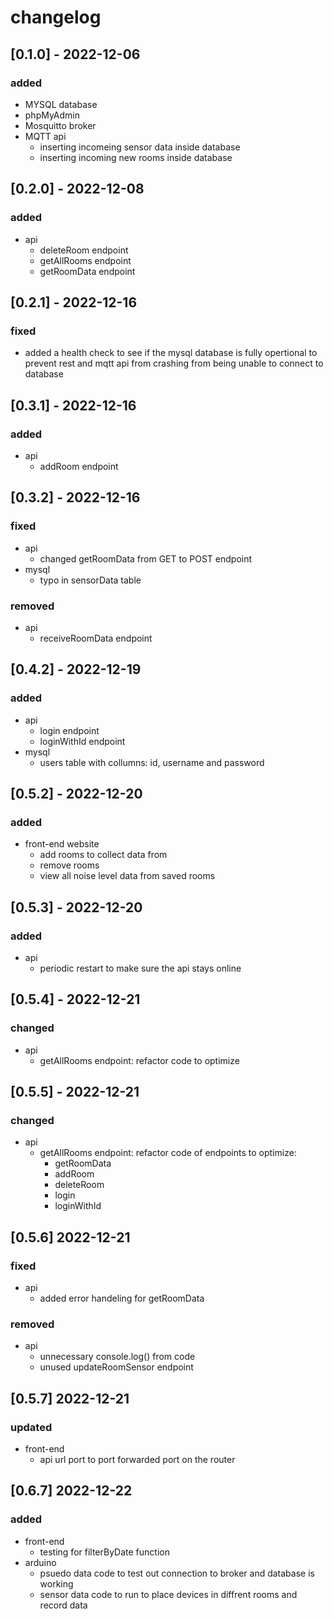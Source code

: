 # changelog 

## [0.1.0] - 2022-12-06 

### added
 - MYSQL database
 - phpMyAdmin 
 - Mosquitto broker
 - MQTT api
   - inserting incomeing sensor data inside database
   - inserting incoming new rooms inside database

## [0.2.0] - 2022-12-08

### added
  - api
    - deleteRoom endpoint
    - getAllRooms endpoint
    - getRoomData endpoint

## [0.2.1] - 2022-12-16

### fixed

  - added a health check to see if the mysql database is fully opertional to prevent rest and mqtt api from crashing from being unable to       connect to database

## [0.3.1] - 2022-12-16

### added
  - api
    - addRoom endpoint

## [0.3.2] - 2022-12-16

### fixed
  - api
    - changed getRoomData from GET to POST endpoint
  - mysql
    - typo in sensorData table

### removed
  - api
    - receiveRoomData endpoint

## [0.4.2] - 2022-12-19

### added
  - api
    - login endpoint
    - loginWithId endpoint
  - mysql
    - users table with collumns: id, username and password

## [0.5.2] - 2022-12-20

### added
  - front-end website
    - add rooms to collect data from
    - remove rooms
    - view all noise level data from saved rooms

## [0.5.3] - 2022-12-20

### added
  - api
    - periodic restart to make sure the api stays online

## [0.5.4] - 2022-12-21

### changed
  - api
    - getAllRooms endpoint: refactor code to optimize

## [0.5.5] - 2022-12-21

### changed
  - api
    - getAllRooms endpoint: refactor code of endpoints to optimize:
      - getRoomData
      - addRoom
      - deleteRoom
      - login
      - loginWithId

## [0.5.6] 2022-12-21

  ### fixed
  - api
    - added error handeling for getRoomData

  ### removed
  - api
    - unnecessary console.log() from code 
    - unused updateRoomSensor endpoint

## [0.5.7] 2022-12-21

  ### updated
  - front-end
    - api url port to port forwarded port on the router

## [0.6.7] 2022-12-22

### added
  - front-end
    - testing for filterByDate function
  - arduino
    - psuedo data code to test out connection to broker and database is working
    - sensor data code to run to place devices in diffrent rooms and record data
